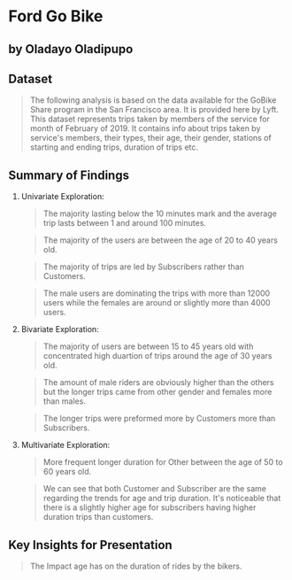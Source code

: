 # Ford Go Bike
## by Oladayo Oladipupo


## Dataset

> The following analysis is based on the data available for the GoBike Share program in the San Francisco area. It is provided here by Lyft. This dataset represents trips taken by members of the service for month of February of 2019. It contains info about trips taken by service's members, their types, their age, their gender, stations of starting and ending trips, duration of trips etc.


## Summary of Findings

1. Univariate Exploration:

    > The majority lasting below the 10 minutes mark and the average trip lasts between 1 and around 100 minutes.
    
    > The majority of the users are between the age of 20 to 40 years old.
    
    > The majority of trips are led by Subscribers rather than Customers.
    
    > The male users are dominating the trips with more than 12000 users while the females are around or slightly more than 4000 users.

2. Bivariate Exploration:

    > The majority of users are between 15 to 45 years old with concentrated high duartion of trips around the age of 30 years old.
    
    > The amount of male riders are obviously higher than the others but the longer trips came from other gender and females more than males.
    
    > The longer trips were preformed more by Customers more than Subscribers.

3. Multivariate Exploration:
    
    > More frequent longer duration for Other between the age of 50 to 60 years old.
    
    > We can see that both Customer and Subscriber are the same regarding the trends for age and trip duration.
    It's noticeable that there is a slightly higher age for subscribers having higher duration trips than customers.

## Key Insights for Presentation

> The Impact age has on the duration of rides by the bikers.